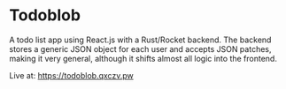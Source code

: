 # Todoblob

A todo list app using React.js with a Rust/Rocket backend. The backend stores a generic JSON object for each user and accepts JSON patches, making it very general, although it shifts almost all logic into the frontend.

Live at: https://todoblob.qxczv.pw
